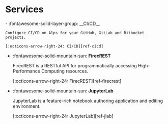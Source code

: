 # Services

<div class="grid cards" markdown>
-   :fontawesome-solid-layer-group: __CI/CD__

    Configure CI/CD on Alps for your GitHub, GitLab and Bitbucket projects.

    [:octicons-arrow-right-24: CI/CD][ref-cicd]

-   :fontawesome-solid-mountain-sun: __FirecREST__

    FirecREST is a RESTful API for programmatically accessing High-Performance Computing resources.

    [:octicons-arrow-right-24: FirecREST][ref-firecrest]

-   :fontawesome-solid-mountain-sun: __JupyterLab__

    JupyterLab is a feature-rich notebook authoring application and editing environment.

    [:octicons-arrow-right-24: JupyterLab][ref-jlab]
</div>

